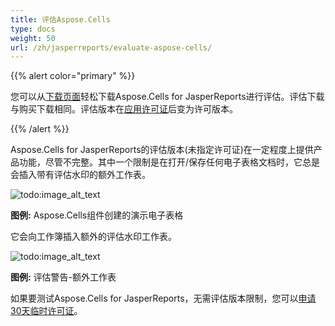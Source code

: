 ```yaml
---
title: 评估Aspose.Cells
type: docs
weight: 50
url: /zh/jasperreports/evaluate-aspose-cells/
---
```


{{% alert color="primary" %}}

您可以从[下载页面](https://downloads.aspose.com/cells/jasperreports)轻松下载Aspose.Cells for JasperReports进行评估。评估下载与购买下载相同。评估版本在[应用许可证](/cells/zh/jasperreports/licensing/)后变为许可版本。

{{% /alert %}}

Aspose.Cells for JasperReports的评估版本(未指定许可证)在一定程度上提供产品功能，尽管不完整。其中一个限制是在打开/保存任何电子表格文档时，它总是会插入带有评估水印的额外工作表。

![todo:image_alt_text](evaluate-aspose-cells_1.png)

**图例:** Aspose.Cells组件创建的演示电子表格

它会向工作簿插入额外的评估水印工作表。

![todo:image_alt_text](evaluate-aspose-cells_2.png)

**图例:** 评估警告-额外工作表

如果要测试Aspose.Cells for JasperReports，无需评估版本限制，您可以[申请30天临时许可证](https://purchase.aspose.com/temporary-license)。

